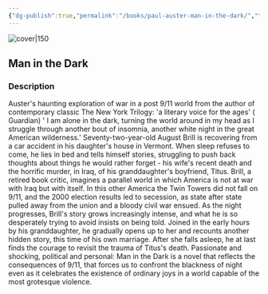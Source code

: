 ```yaml
---
{"dg-publish":true,"permalink":"/books/paul-auster-man-in-the-dark/","title":"\"Man in the Dark\"","tags":["contemporary","fiction"]}
---
```




![cover|150](http://books.google.com/books/content?id=QrlJ4BHCqpEC&printsec=frontcover&img=1&zoom=1&edge=curl&source=gbs_api)

## Man in the Dark

### Description

Auster's haunting exploration of war in a post 9/11 world from the author of contemporary classic The New York Trilogy: 'a literary voice for the ages' ( Guardian) ' I am alone in the dark, turning the world around in my head as I struggle through another bout of insomnia, another white night in the great American wilderness.' Seventy-two-year-old August Brill is recovering from a car accident in his daughter's house in Vermont. When sleep refuses to come, he lies in bed and tells himself stories, struggling to push back thoughts about things he would rather forget - his wife's recent death and the horrific murder, in Iraq, of his granddaughter's boyfriend, Titus. Brill, a retired book critic, imagines a parallel world in which America is not at war with Iraq but with itself. In this other America the Twin Towers did not fall on 9/11, and the 2000 election results led to secession, as state after state pulled away from the union and a bloody civil war ensued. As the night progresses, Brill's story grows increasingly intense, and what he is so desperately trying to avoid insists on being told. Joined in the early hours by his granddaughter, he gradually opens up to her and recounts another hidden story, this time of his own marriage. After she falls asleep, he at last finds the courage to revisit the trauma of Titus's death. Passionate and shocking, political and personal: Man in the Dark is a novel that reflects the consequences of 9/11, that forces us to confront the blackness of night even as it celebrates the existence of ordinary joys in a world capable of the most grotesque violence.
```